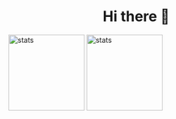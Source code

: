 <h1 align="center"> Hi there 👋 </h1>


<img src="https://github-readme-stats.vercel.app/api?username=aquieover0&show_icons=true&theme=tokyonight" width="%100" height="150px" alt="stats" />
<img src="https://github-readme-stats.vercel.app/api/top-langs/?username=aquieover0&layout=compact&theme=tokyonight" width="%100" height="150px" alt="stats" />

